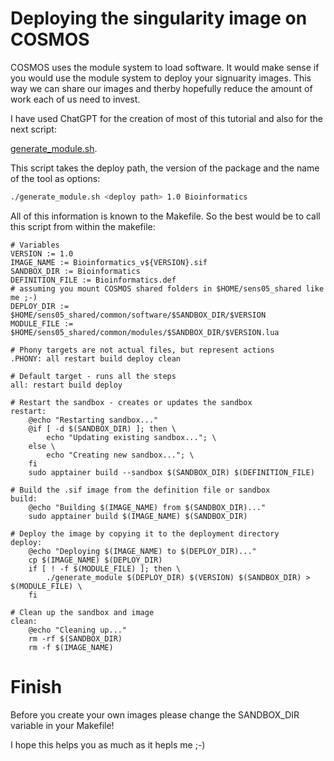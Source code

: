 # Deploying the singularity image on COSMOS

COSMOS uses the module system to load software. It would make sense if you would use the module system to deploy your signuarity images.
This way we can share our images and therby hopefully reduce the amount of work each of us need to invest.

I have used ChatGPT for the creation of most of this tutorial and also for the next script:

[generate_module.sh](generate_module.sh).

This script takes the deploy path, the version of the package and the name of the tool as options:

```bash
./generate_module.sh <deploy path> 1.0 Bioinformatics
```

All of this information is known to the Makefile. So the best would be to call this script from within the makefile:

```text
# Variables
VERSION := 1.0
IMAGE_NAME := Bioinformatics_v${VERSION}.sif
SANDBOX_DIR := Bioinformatics
DEFINITION_FILE := Bioinformatics.def
# assuming you mount COSMOS shared folders in $HOME/sens05_shared like me ;-)
DEPLOY_DIR := $HOME/sens05_shared/common/software/$SANDBOX_DIR/$VERSION
MODULE_FILE := $HOME/sens05_shared/common/modules/$SANDBOX_DIR/$VERSION.lua

# Phony targets are not actual files, but represent actions
.PHONY: all restart build deploy clean

# Default target - runs all the steps
all: restart build deploy

# Restart the sandbox - creates or updates the sandbox
restart:
	@echo "Restarting sandbox..."
	@if [ -d $(SANDBOX_DIR) ]; then \
		echo "Updating existing sandbox..."; \
	else \
		echo "Creating new sandbox..."; \
	fi
	sudo apptainer build --sandbox $(SANDBOX_DIR) $(DEFINITION_FILE)

# Build the .sif image from the definition file or sandbox
build:
	@echo "Building $(IMAGE_NAME) from $(SANDBOX_DIR)..."
	sudo apptainer build $(IMAGE_NAME) $(SANDBOX_DIR)

# Deploy the image by copying it to the deployment directory
deploy:
	@echo "Deploying $(IMAGE_NAME) to $(DEPLOY_DIR)..."
	cp $(IMAGE_NAME) $(DEPLOY_DIR)
	if [ ! -f $(MODULE_FILE) ]; then \
		./generate_module $(DEPLOY_DIR) $(VERSION) $(SANDBOX_DIR) > $(MODULE_FILE) \
	fi

# Clean up the sandbox and image
clean:
	@echo "Cleaning up..."
	rm -rf $(SANDBOX_DIR)
	rm -f $(IMAGE_NAME)

```

# Finish

Before you create your own images please change the SANDBOX_DIR variable in your Makefile!

I hope this helps you as much as it hepls me ;-)

